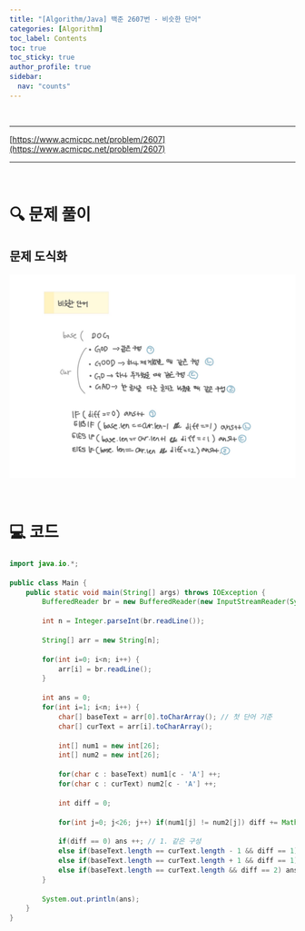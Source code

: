 ```yaml
---
title: "[Algorithm/Java] 백준 2607번 - 비슷한 단어"
categories: [Algorithm]
toc_label: Contents
toc: true
toc_sticky: true
author_profile: true
sidebar:
  nav: "counts"
---
```


<br>

---

[https://www.acmicpc.net/problem/2607](https://www.acmicpc.net/problem/2607)

---

<br>

# 🔍 문제 풀이

## 문제 도식화

![assets/images/2025/2607.jpg](../../../assets/images/2025/2607.jpg)

<br>

# 💻 코드

```java
import java.io.*;

public class Main {
    public static void main(String[] args) throws IOException {
        BufferedReader br = new BufferedReader(new InputStreamReader(System.in));

        int n = Integer.parseInt(br.readLine());

        String[] arr = new String[n];

        for(int i=0; i<n; i++) {
            arr[i] = br.readLine();
        }

        int ans = 0;
        for(int i=1; i<n; i++) {
            char[] baseText = arr[0].toCharArray(); // 첫 단어 기준
            char[] curText = arr[i].toCharArray();

            int[] num1 = new int[26];
            int[] num2 = new int[26];

            for(char c : baseText) num1[c - 'A'] ++;
            for(char c : curText) num2[c - 'A'] ++;

            int diff = 0;

            for(int j=0; j<26; j++) if(num1[j] != num2[j]) diff += Math.abs(num1[j] - num2[j]);

            if(diff == 0) ans ++; // 1. 같은 구성
            else if(baseText.length == curText.length - 1 && diff == 1) ans ++; // 2. 한 문자 추가
            else if(baseText.length == curText.length + 1 && diff == 1) ans ++; // 3. 한 문자 삭제
            else if(baseText.length == curText.length && diff == 2) ans++; // 4. 한 문자 교체
        }

        System.out.println(ans);
    }
}
```

<br>
